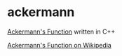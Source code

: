 # ackermann
[Ackermann's Function](https://youtu.be/i7sm9dzFtEI) written in C++  
  
[Ackermann's Function on Wikipedia](https://en.wikipedia.org/wiki/Ackermann_function)